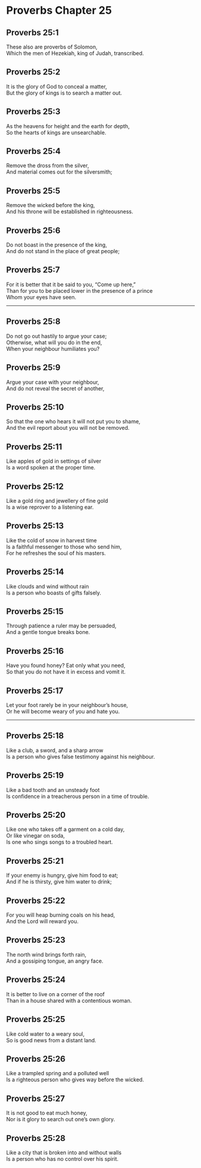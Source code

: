 # Proverbs Chapter 25

## Proverbs 25:1

These also are proverbs of Solomon,  
Which the men of Hezekiah, king of Judah, transcribed.

## Proverbs 25:2

It is the glory of God to conceal a matter,  
But the glory of kings is to search a matter out.

## Proverbs 25:3

As the heavens for height and the earth for depth,  
So the hearts of kings are unsearchable.

## Proverbs 25:4

Remove the dross from the silver,  
And material comes out for the silversmith;

## Proverbs 25:5

Remove the wicked before the king,  
And his throne will be established in righteousness.

## Proverbs 25:6

Do not boast in the presence of the king,  
And do not stand in the place of great people;

## Proverbs 25:7

For it is better that it be said to you, “Come up here,”  
Than for you to be placed lower in the presence of a prince  
Whom your eyes have seen.

---

## Proverbs 25:8

Do not go out hastily to argue your case;  
Otherwise, what will you do in the end,  
When your neighbour humiliates you?

## Proverbs 25:9

Argue your case with your neighbour,  
And do not reveal the secret of another,

## Proverbs 25:10

So that the one who hears it will not put you to shame,  
And the evil report about you will not be removed.

## Proverbs 25:11

Like apples of gold in settings of silver  
Is a word spoken at the proper time.

## Proverbs 25:12

Like a gold ring and jewellery of fine gold  
Is a wise reprover to a listening ear.

## Proverbs 25:13

Like the cold of snow in harvest time  
Is a faithful messenger to those who send him,  
For he refreshes the soul of his masters.

## Proverbs 25:14

Like clouds and wind without rain  
Is a person who boasts of gifts falsely.

## Proverbs 25:15

Through patience a ruler may be persuaded,  
And a gentle tongue breaks bone.

## Proverbs 25:16

Have you found honey? Eat only what you need,  
So that you do not have it in excess and vomit it.

## Proverbs 25:17

Let your foot rarely be in your neighbour’s house,  
Or he will become weary of you and hate you.

---

## Proverbs 25:18

Like a club, a sword, and a sharp arrow  
Is a person who gives false testimony against his neighbour.

## Proverbs 25:19

Like a bad tooth and an unsteady foot  
Is confidence in a treacherous person in a time of trouble.

## Proverbs 25:20

Like one who takes off a garment on a cold day,  
Or like vinegar on soda,  
Is one who sings songs to a troubled heart.

## Proverbs 25:21

If your enemy is hungry, give him food to eat;  
And if he is thirsty, give him water to drink;

## Proverbs 25:22

For you will heap burning coals on his head,  
And the Lord will reward you.

## Proverbs 25:23

The north wind brings forth rain,  
And a gossiping tongue, an angry face.

## Proverbs 25:24

It is better to live on a corner of the roof  
Than in a house shared with a contentious woman.

## Proverbs 25:25

Like cold water to a weary soul,  
So is good news from a distant land.

## Proverbs 25:26

Like a trampled spring and a polluted well  
Is a righteous person who gives way before the wicked.

## Proverbs 25:27

It is not good to eat much honey,  
Nor is it glory to search out one’s own glory.

## Proverbs 25:28

Like a city that is broken into and without walls  
Is a person who has no control over his spirit.
